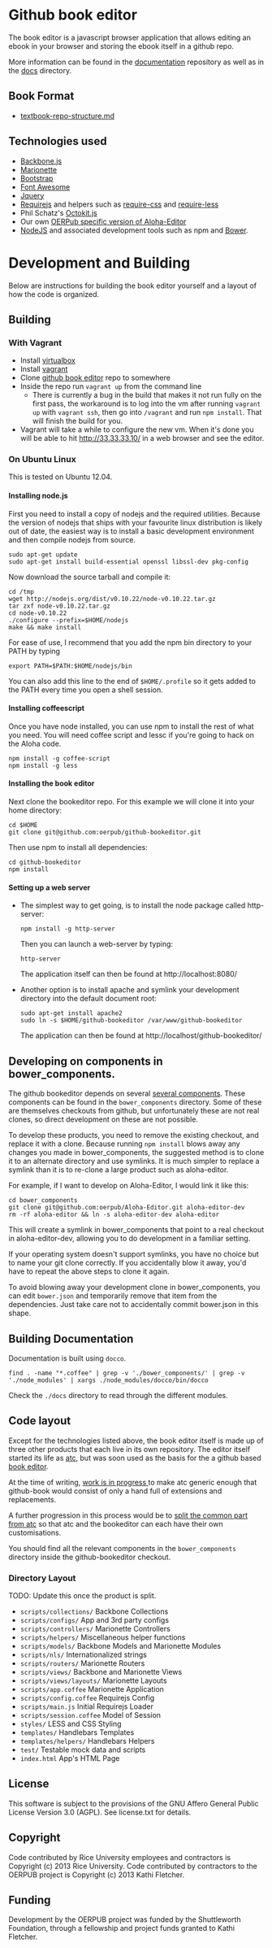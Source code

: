 # Github book editor

The book editor is a javascript browser application that allows editing an
ebook in your browser and storing the ebook itself in a github repo.

More information can be found in the 
[documentation](https://github.com/oerpub/documentation/) repository as well as
in the [docs](docs) directory.

## Book Format
* [textbook-repo-structure.md](https://github.com/oerpub/github-bookeditor/blob/master/docs/textbook-repo-structure.md)

## Technologies used
* [Backbone.js](http://backbonejs.org/)
* [Marionette](http://marionettejs.com/)
* [Bootstrap](http://getbootstrap.com/)
* [Font Awesome](http://fontawesome.io/)
* [Jquery](http://www.jquery.com/)
* [Requirejs](http://requirejs.org/) and helpers such as
  [require-css](https://github.com/guybedford/require-css) and
  [require-less](https://github.com/guybedford/require-less)
* Phil Schatz's [Octokit.js](https://github.com/philschatz/octokit.js/)
* Our own [OERPub specific version of Aloha-Editor](https://github.com/oerpub/Aloha-Editor/)
* [NodeJS](http://nodejs.org/) and associated development tools such as npm
  and [Bower](https://github.com/bower/bower).

# Development and Building

Below are instructions for building the book editor yourself and a layout
of how the code is organized.

## Building

### With Vagrant
* Install [virtualbox](https://www.virtualbox.org/wiki/Downloads)
* Install [vagrant](http://downloads.vagrantup.com/)
* Clone [github book editor](https://github.com/oerpub/github-bookeditor) repo to somewhere
* Inside the repo run `vagrant up` from the command line
  * There is currently a bug in the build that makes it not run fully on the
    first pass, the workaround is to log into the vm after running `vagrant up`
    with `vagrant ssh`, then go into `/vagrant` and run `npm install`. That
    will finish the build for you.
* Vagrant will take a while to configure the new vm. When it's done you will be
  able to hit http://33.33.33.10/ in a web browser and see the editor.

### On Ubuntu Linux

This is tested on Ubuntu 12.04.

#### Installing node.js

First you need to install a copy of nodejs and the required utilities. Because
the version of nodejs that ships with your favourite linux distribution is
likely out of date, the easiest way is to install a basic development
environment and then compile nodejs from source.
    
    sudo apt-get update
    sudo apt-get install build-essential openssl libssl-dev pkg-config
    
Now download the source tarball and compile it:
    
    cd /tmp
    wget http://nodejs.org/dist/v0.10.22/node-v0.10.22.tar.gz
    tar zxf node-v0.10.22.tar.gz
    cd node-v0.10.22
    ./configure --prefix=$HOME/nodejs
    make && make install

For ease of use, I recommend that you add the npm bin directory to your PATH by
typing

    export PATH=$PATH:$HOME/nodejs/bin

You can also add this line to the end of `$HOME/.profile` so it gets added to
the PATH every time you open a shell session.

#### Installing coffeescript

Once you have node installed, you can use npm to install the rest of what you
need. You will need coffee script and lessc if you're going to hack on the
Aloha code.

    npm install -g coffee-script
    npm install -g less

#### Installing the book editor

Next clone the bookeditor repo. For this example we will clone it into your
home directory:

    cd $HOME
    git clone git@github.com:oerpub/github-bookeditor.git

Then use npm to install all dependencies:

    cd github-bookeditor
    npm install

#### Setting up a web server

* The simplest way to get going, is to install the node package called
  http-server:

      npm install -g http-server

  Then you can launch a web-server by typing:

      http-server

  The application itself can then be found at http://localhost:8080/


* Another option is to install apache and symlink your development directory
  into the default document root:

      sudo apt-get install apache2
      sudo ln -s $HOME/github-bookeditor /var/www/github-bookeditor

  The application can then be found at http://localhost/github-bookeditor/

## Developing on components in bower\_components.

The github bookeditor depends on several [several components](
https://github.com/oerpub/documentation/blob/gh-pages/README.md).
These components can be found in the `bower_components` directory. Some of
these are themselves checkouts from github, but unfortunately these are not
real clones, so direct development on these are not possible.

To develop these products, you need to remove the existing checkout, and
replace it with a clone. Because running `npm install` blows away any
changes you made in bower\_components, the suggested method is to clone it to
an alternate directory and use symlinks. It is much simpler to replace a
symlink than it is to re-clone a large product such as aloha-editor.

For example, if I want to develop on Aloha-Editor, I would link it
like this:

    cd bower_components
    git clone git@github.com:oerpub/Aloha-Editor.git aloha-editor-dev
    rm -rf aloha-editor && ln -s aloha-editor-dev aloha-editor

This will create a symlink in bower\_components that point to a real checkout
in aloha-editor-dev, allowing you to do development in a familiar setting.

If your operating system doesn't support symlinks, you have no choice but to
name your git clone correctly. If you accidentally blow it away, you'd have to
repeat the above steps to clone it again.

To avoid blowing away your development clone in bower\_components, you can
edit `bower.json` and temporarily remove that item from the dependencies. Just
take care not to accidentally commit bower.json in this shape.

## Building Documentation

Documentation is built using `docco`.

    find . -name "*.coffee" | grep -v './bower_components/' | grep -v './node_modules' | xargs ./node_modules/docco/bin/docco

Check the `./docs` directory to read through the different modules.

## Code layout

Except for the technologies listed above, the book editor itself is made up
of three other products that each live in its own repository. The editor itself
started its life as [atc](https://github.com/Connexions/atc/), but was soon
used as the basis for the a github based [book editor](
https://github.com/oerpub/github-bookeditor/).

At the time of writing, [work is in progress
](https://github.com/oerpub/github-bookeditor/pull/115) to make atc
generic enough that github-book would consist of only a hand full of extensions
and replacements.

A further progression in this process would be to [split the common part from
atc](https://github.com/oerpub/github-bookeditor/pull/115#issuecomment-28458218)
so that atc and the bookeditor can each have their own customisations.

You should find all the relevant components in the `bower_components` directory
inside the github-bookeditor checkout.


### Directory Layout

TODO: Update this once the product is split.

* `scripts/collections/`   Backbone Collections
* `scripts/configs/`       App and 3rd party configs
* `scripts/controllers/`   Marionette Controllers
* `scripts/helpers/`       Miscellaneous helper functions
* `scripts/models/`        Backbone Models and Marionette Modules
* `scripts/nls/`           Internationalized strings
* `scripts/routers/`       Marionette Routers
* `scripts/views/`         Backbone and Marionette Views
* `scripts/views/layouts/` Marionette Layouts
* `scripts/app.coffee`     Marionette Application
* `scripts/config.coffee`  Requirejs Config
* `scripts/main.js`        Initial Requirejs Loader
* `scripts/session.coffee` Model of Session
* `styles/`                LESS and CSS Styling
* `templates/`             Handlebars Templates
* `templates/helpers/`     Handlebars Helpers
* `test/`                  Testable mock data and scripts
* `index.html`             App's HTML Page

License
-------

This software is subject to the provisions of the GNU Affero General Public License Version 3.0 (AGPL). See license.txt for details. 

Copyright
---------
Code contributed by Rice University employees and contractors is Copyright (c)
2013 Rice University.  Code contributed by contractors to the OERPUB project is
Copyright (c) 2013 Kathi Fletcher.

Funding
-------
Development by the OERPUB project was funded by the Shuttleworth Foundation,
through a fellowship and project funds granted to Kathi Fletcher.
